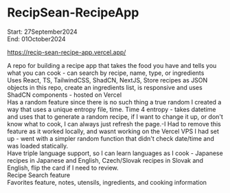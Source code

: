 # RecipSean-RecipeApp
Start: 27September2024</br>
End: 01October2024</br>

https://recip-sean-recipe-app.vercel.app/   

A repo for building a recipe app that takes the food you have and tells you what you can cook - can search by recipe, name, type, or ingredients</br>
Uses React, TS, TailwindCSS, ShadCN, NextJS, Store recipes as JSON objects in this repo, create an ingredients list, is responsive and uses ShadCN components - hosted on Vercel</br>
Has a random feature since there is no such thing a true random 
I created a way that uses a unique entropy file, time. 
Time 4 entropy - takes datetime and uses that to generate a random recipe, if I want to change it up, or don't know what to cook, I can always just refresh the page.-I Had to remove this feature as it worked locally, and wasnt working on the Vercel VPS I had set up - went with a simpler random function that didn't check date/time and was loaded statically.</br>
Have triple language support, so I can learn languages as I cook - Japanese recipes in Japanese and English, Czech/Slovak recipes in Slovak and English, flip the card if I need to review. </br>
Recipe Search feature</br>
Favorites feature, notes, utensils, ingredients, and cooking information</br>

